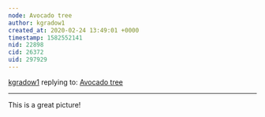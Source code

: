 ```yaml
---
node: Avocado tree
author: kgradow1
created_at: 2020-02-24 13:49:01 +0000
timestamp: 1582552141
nid: 22898
cid: 26372
uid: 297929
---
```




[kgradow1](../profile/kgradow1) replying to: [Avocado tree](../notes/konancyber/02-22-2020/avocado-tree)

----
This is a great picture!  
